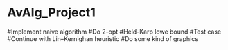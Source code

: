 # AvAlg_Project1

#Implement naive algorithm
#Do 2-opt
#Held-Karp lowe bound
#Test case
#Continue with Lin–Kernighan heuristic
#Do some kind of graphics

